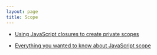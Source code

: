 ```yaml
---
layout: page
title: Scope
---
```


* [Using JavaScript closures to create private scopes](http://lupomontero.com/using-javascript-closures-to-create-private-scopes/)

* [Everything you wanted to know about JavaScript scope](https://toddmotto.com/everything-you-wanted-to-know-about-javascript-scope/)

